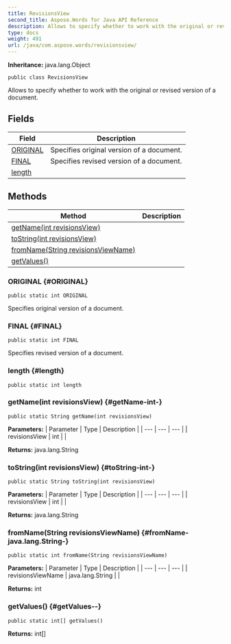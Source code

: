 ```yaml
---
title: RevisionsView
second_title: Aspose.Words for Java API Reference
description: Allows to specify whether to work with the original or revised version of a document.
type: docs
weight: 491
url: /java/com.aspose.words/revisionsview/
---
```


**Inheritance:**
java.lang.Object
```
public class RevisionsView
```

Allows to specify whether to work with the original or revised version of a document.
## Fields

| Field | Description |
| --- | --- |
| [ORIGINAL](#ORIGINAL) | Specifies original version of a document. |
| [FINAL](#FINAL) | Specifies revised version of a document. |
| [length](#length) |  |
## Methods

| Method | Description |
| --- | --- |
| [getName(int revisionsView)](#getName-int-) |  |
| [toString(int revisionsView)](#toString-int-) |  |
| [fromName(String revisionsViewName)](#fromName-java.lang.String-) |  |
| [getValues()](#getValues--) |  |
### ORIGINAL {#ORIGINAL}
```
public static int ORIGINAL
```


Specifies original version of a document.

### FINAL {#FINAL}
```
public static int FINAL
```


Specifies revised version of a document.

### length {#length}
```
public static int length
```


### getName(int revisionsView) {#getName-int-}
```
public static String getName(int revisionsView)
```




**Parameters:**
| Parameter | Type | Description |
| --- | --- | --- |
| revisionsView | int |  |

**Returns:**
java.lang.String
### toString(int revisionsView) {#toString-int-}
```
public static String toString(int revisionsView)
```




**Parameters:**
| Parameter | Type | Description |
| --- | --- | --- |
| revisionsView | int |  |

**Returns:**
java.lang.String
### fromName(String revisionsViewName) {#fromName-java.lang.String-}
```
public static int fromName(String revisionsViewName)
```




**Parameters:**
| Parameter | Type | Description |
| --- | --- | --- |
| revisionsViewName | java.lang.String |  |

**Returns:**
int
### getValues() {#getValues--}
```
public static int[] getValues()
```




**Returns:**
int[]
